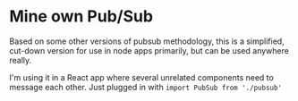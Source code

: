 # Mine own Pub/Sub

Based on some other versions of pubsub methodology, this is a simplified, cut-down version for use in node apps primarily, but can be used anywhere really.

I'm using it in a React app where several unrelated components need to message each other. Just plugged in with `import PubSub from './pubsub'`
